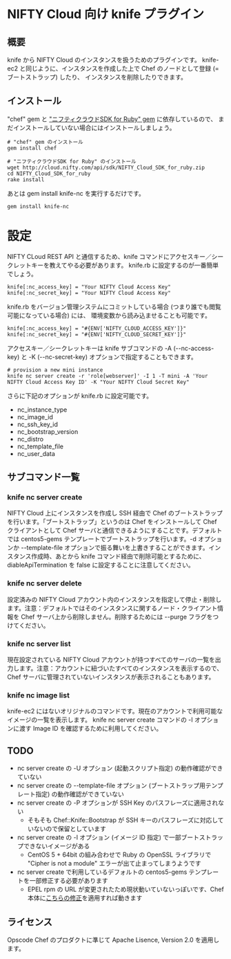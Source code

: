 # NIFTY Cloud 向け knife プラグイン

## 概要

knife から NIFTY Cloud のインスタンスを扱うためのプラグインです。
knife-ec2 と同じように、インスタンスを作成した上で Chef のノードとして登録 (= ブートストラップ) したり、
インスタンスを削除したりできます。

## インストール

"chef" gem と ["ニフティクラウドSDK for Ruby" gem](http://cloud.nifty.com/api/sdk/) に依存しているので、
まだインストールしていない場合にはインストールしましょう。

	# "chef" gem のインストール
	gem install chef

	# "ニフティクラウドSDK for Ruby" のインストール
	wget http://cloud.nifty.com/api/sdk/NIFTY_Cloud_SDK_for_ruby.zip
	cd NIFTY_Cloud_SDK_for_ruby
	rake install

あとは gem install knife-nc を実行するだけです。

	gem install knife-nc

# 設定

NIFTY CLoud REST API と通信するため、knife コマンドにアクセスキー／シークレットキーを教えてやる必要があります。
knife.rb に設定するのが一番簡単でしょう。

	knife[:nc_access_key] = "Your NIFTY Cloud Access Key"
	knife[:nc_secret_key] = "Your NIFTY Cloud Access Key"

knife.rb をバージョン管理システムにコミットしている場合 (つまり誰でも閲覧可能になっている場合) には、
環境変数から読み込ませることも可能です。

	knife[:nc_access_key] = "#{ENV['NIFTY_CLOUD_ACCESS_KEY']}"
	knife[:nc_secret_key] = "#{ENV['NIFTY_CLOUD_SECRET_KEY']}"

アクセスキー／シークレットキーは knife サブコマンドの -A (--nc-access-key) と -K (--nc-secret-key) オプションで指定することもできます。

	# provision a new mini instance
	knife nc server create -r 'role[webserver]' -I 1 -T mini -A 'Your NIFTY Cloud Access Key ID' -K "Your NIFTY Cloud Secret Key"

さらに下記のオプションが knife.rb に設定可能です。

 * nc_instance_type
 * nc_image_id
 * nc_ssh_key_id
 * nc_bootstrap_version
 * nc_distro
 * nc_template_file
 * nc_user_data

## サブコマンド一覧

### knife nc server create

NIFTY Cloud 上にインスタンスを作成し SSH 経由で Chef のブートストラップを行います。「ブートストラップ」というのは Chef をインストールして Chef クライアントとして Chef サーバと通信できるようにすることです。デフォルトでは centos5-gems テンプレートでブートストラップを行います。-d オプションか --template-file オプションで振る舞いを上書きすることができます。インスタンス作成時、あとから knife コマンド経由で削除可能とするために、diableApiTermination を false に設定することに注意してください。

### knife nc server delete

設定済みの NIFTY Cloud アカウント内のインスタンスを指定して停止・削除します。注意：デフォルトではそのインスタンスに関するノード・クライアント情報を Chef サーバ上から削除しません。削除するためには --purge フラグをつけてください。

### knife nc server list

現在設定されている NIFTY Cloud アカウントが持つすべてのサーバの一覧を出力します。注意：アカウントに紐づいたすべてのインスタンスを表示するので、Chef サーバに管理されていないインスタンスが表示されることもあります。

### knife nc image list

knife-ec2 にはないオリジナルのコマンドです。現在のアカウントで利用可能なイメージの一覧を表示します。
knife nc server create コマンドの -I オプションに渡す Image ID を確認するために利用してください。

## TODO

 * nc server create の -U オプション (起動スクリプト指定) の動作確認ができていない
 * nc server create の --template-file オプション (ブートストラップ用テンプレート指定) の動作確認ができていない
 * nc server create の -P オプションが SSH Key のパスフレーズに適用されない
   * そもそも Chef::Knife::Bootstrap が SSH キーのパスフレーズに対応していないので保留としています
 * nc server create の -I オプション (イメージ ID 指定) で一部ブートストラップできないイメージがある
   * CentOS 5 + 64bit の組み合わせで Ruby の OpenSSL ライブラリで "Cipher is not a module" エラーが出て止まってしまうようです
 * nc server create で利用しているデフォルトの centos5-gems テンプレートを一部修正する必要があります
   * EPEL rpm の URL が変更されたため現状動いていないっぽいです、Chef 本体に[こちらの修正](https://github.com/vgirnet/chef/commit/62bdc5a7415025555502583cad5f6a6543e7a954)を適用すれば動きます

## ライセンス

Opscode Chef のプロダクトに準じて Apache Lisence, Version 2.0 を適用します。
